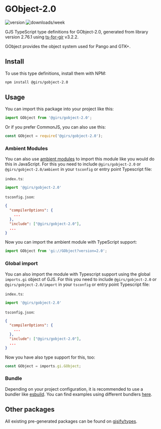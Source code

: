 
# GObject-2.0

![version](https://img.shields.io/npm/v/@girs/gobject-2.0)
![downloads/week](https://img.shields.io/npm/dw/@girs/gobject-2.0)


GJS TypeScript type definitions for GObject-2.0, generated from library version 2.76.1 using [ts-for-gir](https://github.com/gjsify/ts-for-gir) v3.2.2.

GObject provides the object system used for Pango and GTK+.

## Install

To use this type definitions, install them with NPM:
```bash
npm install @girs/gobject-2.0
```

## Usage

You can import this package into your project like this:
```ts
import GObject from '@girs/gobject-2.0';
```

Or if you prefer CommonJS, you can also use this:
```ts
const GObject = require('@girs/gobject-2.0');
```

### Ambient Modules

You can also use [ambient modules](https://github.com/gjsify/ts-for-gir/tree/main/packages/cli#ambient-modules) to import this module like you would do this in JavaScript.
For this you need to include `@girs/gobject-2.0` or `@girs/gobject-2.0/ambient` in your `tsconfig` or entry point Typescript file:

`index.ts`:
```ts
import '@girs/gobject-2.0'
```

`tsconfig.json`:
```json
{
  "compilerOptions": {
    ...
  },
  "include": ["@girs/gobject-2.0"],
  ...
}
```

Now you can import the ambient module with TypeScript support: 

```ts
import GObject from 'gi://GObject?version=2.0';
```

### Global import

You can also import the module with Typescript support using the global `imports.gi` object of GJS.
For this you need to include `@girs/gobject-2.0` or `@girs/gobject-2.0/import` in your `tsconfig` or entry point Typescript file:

`index.ts`:
```ts
import '@girs/gobject-2.0'
```

`tsconfig.json`:
```json
{
  "compilerOptions": {
    ...
  },
  "include": ["@girs/gobject-2.0"],
  ...
}
```

Now you have also type support for this, too:

```ts
const GObject = imports.gi.GObject;
```

### Bundle

Depending on your project configuration, it is recommended to use a bundler like [esbuild](https://esbuild.github.io/). You can find examples using different bundlers [here](https://github.com/gjsify/ts-for-gir/tree/main/examples).

## Other packages

All existing pre-generated packages can be found on [gjsify/types](https://github.com/gjsify/types).

